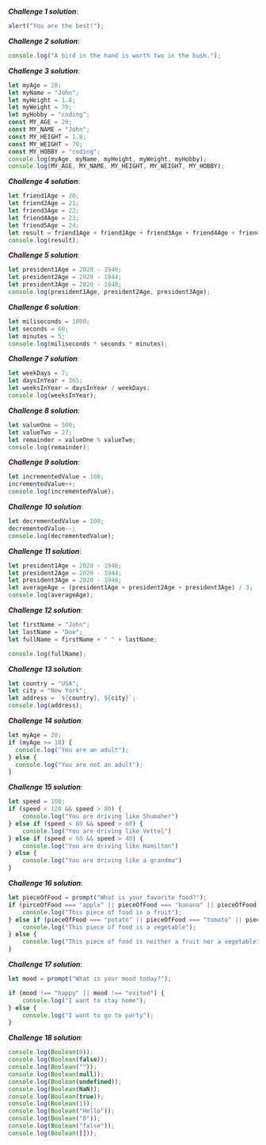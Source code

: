 ***Challenge 1 solution***: 
```js
alert("You are the best!");
```

***Challenge 2 solution***: 
```js
console.log("A bird in the hand is worth two in the bush.");
```
***Challenge 3 solution***:
```js
let myAge = 20;
let myName = "John";
let myHeight = 1.8;
let myWeight = 70;
let myHobby = "coding";
const MY_AGE = 20;
const MY_NAME = "John";
const MY_HEIGHT = 1.8;
const MY_WEIGHT = 70;
const MY_HOBBY = "coding";
console.log(myAge, myName, myHeight, myWeight, myHobby);
console.log(MY_AGE, MY_NAME, MY_HEIGHT, MY_WEIGHT, MY_HOBBY);
```

***Challenge 4 solution***:
```js
let friend1Age = 20;
let friend2Age = 21;
let friend3Age = 22;
let friend4Age = 23;
let friend5Age = 24;
let result = friend1Age + friend2Age + friend3Age + friend4Age + friend5Age;
console.log(result);
```

***Challenge 5 solution***:
```js
let president1Age = 2020 - 1946;
let president2Age = 2020 - 1944;
let president3Age = 2020 - 1948;
console.log(president1Age, president2Age, president3Age);
```

***Challenge 6 solution***:
```js
let miliseconds = 1000;
let seconds = 60;
let minutes = 5;
console.log(miliseconds * seconds * minutes);
```
***Challenge 7 solution***:
```js
let weekDays = 7;
let daysInYear = 365;
let weeksInYear = daysInYear / weekDays;
console.log(weeksInYear);
```
***Challenge 8 solution***:
```js
let valueOne = 500;
let valueTwo = 27;
let remainder = valueOne % valueTwo;
console.log(remainder);
```
***Challenge 9 solution***:
```js
let incrementedValue = 100;
incrementedValue++;
console.log(incrementedValue);
```
***Challenge 10 solution***:
```js
let decrementedValue = 100;
decrementedValue--;
console.log(decrementedValue);
```

***Challenge 11 solution***:
```js
let president1Age = 2020 - 1946;
let president2Age = 2020 - 1944;
let president3Age = 2020 - 1948;
let averageAge = (president1Age + president2Age + president3Age) / 3;
console.log(averageAge);
```

***Challenge 12 solution***:
```js
let firstName = "John";
let lastName = "Doe";
let fullName = firstName + " " + lastName;

console.log(fullName);
```

***Challenge 13 solution***:
```js
let country = "USA";
let city = "New York";
let address = `${country}, ${city}`;
console.log(address);
```
***Challenge 14 solution***:
```js
let myAge = 20;
if (myAge >= 18) {
  console.log("You are an adult");
} else {
  console.log("You are not an adult");
}
```

***Challenge 15 solution***:
```js
let speed = 100;
if (speed < 120 && speed > 80) {
    console.log("You are driving like Shumaher")
} else if (speed < 80 && speed > 60) {
    console.log("You are driving like Vettel")
} else if (speed < 60 && speed > 40) {
    console.log("You are driving like Hamilton")
} else {
    console.log("You are driving like a grandma")
}
```

***Challenge 16 solution***:
```js
let pieceOfFood = prompt("What is your favorite food?");
if (pirceOfFood === "apple" || pieceOfFood === "banana" || pieceOfFood === "orange") {
    console.log("This piece of food is a fruit");
} else if (pieceOfFood === "potato" || pieceOfFood === "tomato" || pieceOfFood === "pepper") {
    console.log("This piece of food is a vegetable");
} else {
    console.log("This piece of food is neither a fruit nor a vegetable");
}
```

***Challenge 17 solution***:
```js
let mood = prompt("What is your mood today?");

if (mood !== "happy" || mood !== "exited") {
    console.log("I want to stay home");
} else {
    console.log("I want to go to party");
}
```

***Challenge 18 solution***:
```js
console.log(Boolean(0));
console.log(Boolean(false));
console.log(Boolean(""));
console.log(Boolean(null));
console.log(Boolean(undefined));
console.log(Boolean(NaN));
console.log(Boolean(true));
console.log(Boolean(1));
console.log(Boolean("Hello"));
console.log(Boolean("0"));
console.log(Boolean("false"));
console.log(Boolean([]));
```







